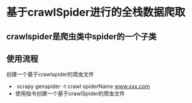 # 基于crawlSpider进行的全栈数据爬取

## crawlspider是爬虫类中spider的一个子类

## 使用流程

创建一个基于crawlspider的爬虫文件

-   ​	scrapy genspider -t crawl spiderName www.xxx.com
-   使用指令创建一个基于crawlSpider的爬虫文件

